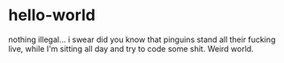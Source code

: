 # hello-world
nothing illegal... i swear
did you know that pinguins stand all their fucking live, while I'm sitting all day and try to code some shit. Weird world.
